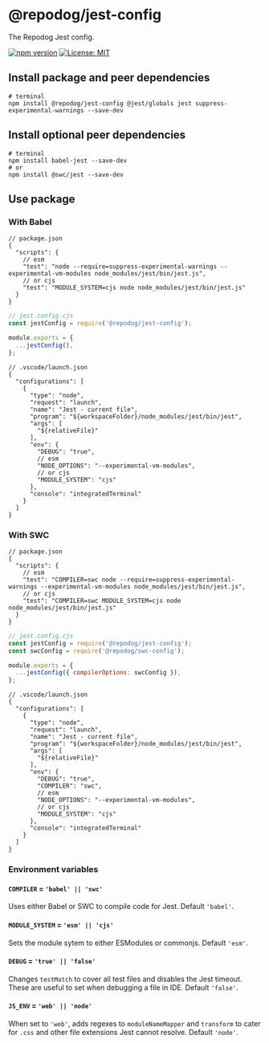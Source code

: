 # @repodog/jest-config

The Repodog Jest config.

[![npm version](https://badge.fury.io/js/%40repodog%2Fjest-config.svg)](https://badge.fury.io/js/%40repodog%2Fjest-config)
[![License: MIT](https://img.shields.io/badge/License-MIT-yellow.svg)](LICENSE)

## Install package and peer dependencies

```shell
# terminal
npm install @repodog/jest-config @jest/globals jest suppress-experimental-warnings --save-dev
```

## Install optional peer dependencies

```shell
# terminal
npm install babel-jest --save-dev
# or
npm install @swc/jest --save-dev
```

## Use package

### With Babel

```jsonc
// package.json
{
  "scripts": {
    // esm
    "test": "node --require=suppress-experimental-warnings --experimental-vm-modules node_modules/jest/bin/jest.js",
    // or cjs
    "test": "MODULE_SYSTEM=cjs node node_modules/jest/bin/jest.js"
  }
}
```

```javascript
// jest.config.cjs
const jestConfig = require('@repodog/jest-config');

module.exports = {
  ...jestConfig(),
};
```

```jsonc
// .vscode/launch.json
{
  "configurations": [
    {
      "type": "node",
      "request": "launch",
      "name": "Jest - current file",
      "program": "${workspaceFolder}/node_modules/jest/bin/jest",
      "args": [
        "${relativeFile}"
      ],
      "env": {
        "DEBUG": "true",
        // esm
        "NODE_OPTIONS": "--experimental-vm-modules",
        // or cjs
        "MODULE_SYSTEM": "cjs"
      },
      "console": "integratedTerminal"
    }
  ]
}
```

### With SWC

```jsonc
// package.json
{
  "scripts": {
    // esm
    "test": "COMPILER=swc node --require=suppress-experimental-warnings --experimental-vm-modules node_modules/jest/bin/jest.js",
    // or cjs
    "test": "COMPILER=swc MODULE_SYSTEM=cjs node node_modules/jest/bin/jest.js"
  }
}
```

```javascript
// jest.config.cjs
const jestConfig = require('@repodog/jest-config');
const swcConfig = require('@repodog/swc-config');

module.exports = {
  ...jestConfig({ compilerOptions: swcConfig }),
};
```

```jsonc
// .vscode/launch.json
{
  "configurations": [
    {
      "type": "node",
      "request": "launch",
      "name": "Jest - current file",
      "program": "${workspaceFolder}/node_modules/jest/bin/jest",
      "args": [
        "${relativeFile}"
      ],
      "env": {
        "DEBUG": "true",
        "COMPILER": "swc",
        // esm
        "NODE_OPTIONS": "--experimental-vm-modules",
        // or cjs
        "MODULE_SYSTEM": "cjs"
      },
      "console": "integratedTerminal"
    }
  ]
}
```

### Environment variables

#### `COMPILER` = `'babel' || 'swc'`

Uses either Babel or SWC to compile code for Jest. Default `'babel'`.

#### `MODULE_SYSTEM` = `'esm' || 'cjs'`

Sets the module sytem to either ESModules or commonjs. Default `'esm'`.

#### `DEBUG` = `'true' || 'false'`

Changes `testMatch` to cover all test files and disables the Jest timeout. These are useful to set when debugging a file in IDE. Default `'false'`.

#### `JS_ENV` = `'web' || 'node'`

When set to `'web'`, adds regexes to `moduleNameMapper` and `transform` to cater for `.css` and other file extensions Jest cannot resolve. Default `'node'`.
